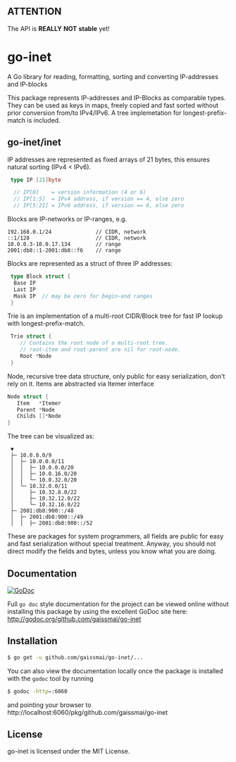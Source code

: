 ## ATTENTION

The API is **REALLY** **NOT** **stable** yet!

# go-inet

A Go library for reading, formatting, sorting and converting IP-addresses and IP-blocks

This package represents IP-addresses and IP-Blocks as comparable types.
They can be used as keys in maps, freely copied and fast sorted
without prior conversion from/to IPv4/IPv6.
A tree implemetation for longest-prefix-match is included.

## go-inet/inet

IP addresses are represented as fixed arrays of 21 bytes, this ensures natural sorting (IPv4 < IPv6).

```go
 type IP [21]byte

  // IP[0]    = version information (4 or 6)
  // IP[1:5]  = IPv4 address, if version == 4, else zero
  // IP[5:21] = IPv6 address, if version == 6, else zero
```

Blocks are IP-networks or IP-ranges, e.g.

    192.168.0.1/24              // CIDR, network
    ::1/128                     // CIDR, network
    10.0.0.3-10.0.17.134        // range
    2001:db8::1-2001:db8::f6    // range

Blocks are represented as a struct of three IP addresses:

```go
 type Block struct {
  Base IP
  Last IP
  Mask IP  // may be zero for begin-end ranges
 }
```

Trie is an implementation of a multi-root CIDR/Block tree for fast IP lookup with longest-prefix-match.

```go
 Trie struct {
 	// Contains the root node of a multi-root tree.
 	// root-item and root-parent are nil for root-node.
 	Root *Node
 }
```

Node, recursive tree data structure, only public for easy serialization, don't rely on it.
Items are abstracted via Itemer interface

 ```go
 Node struct {
 	Item   *Itemer
 	Parent *Node
 	Childs []*Node
 }
```

The tree can be visualized as:

```
 ▼
 ├─ 10.0.0.0/9
 │  ├─ 10.0.0.0/11
 │  │  ├─ 10.0.0.0/20
 │  │  ├─ 10.0.16.0/20
 │  │  └─ 10.0.32.0/20
 │  └─ 10.32.0.0/11
 │     ├─ 10.32.8.0/22
 │     ├─ 10.32.12.0/22
 │     └─ 10.32.16.0/22
 ├─ 2001:db8:900::/48
 │  ├─ 2001:db8:900::/49
 │  │  ├─ 2001:db8:900::/52
```

These are packages for system programmers, all fields are public for easy and fast serialization without special treatment.
Anyway, you should not direct modify the fields and bytes, unless you know what you are doing.

## Documentation

[![GoDoc](https://godoc.org/github.com/gaissmai/go-inet?status.svg)](https://godoc.org/github.com/gaissmai/go-inet)

Full `go doc` style documentation for the project can be viewed online without
installing this package by using the excellent GoDoc site here:
http://godoc.org/github.com/gaissmai/go-inet


## Installation

```bash
$ go get -u github.com/gaissmai/go-inet/...
```
You can also view the documentation locally once the package is installed with
the `godoc` tool by running

```bash
$ godoc -http=:6060
```
and pointing your browser to
http://localhost:6060/pkg/github.com/gaissmai/go-inet

## License

go-inet is licensed under the MIT License.

